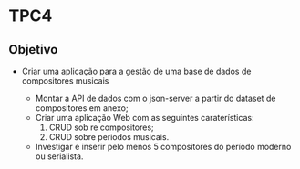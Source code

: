# TPC4

## Objetivo

- Criar uma aplicação para a gestão de uma base de dados de compositores musicais

    - Montar a API de dados com o json-server a partir do dataset de compositores em anexo;
    - Criar uma aplicação Web com as seguintes caraterísticas:
        1. CRUD sob re compositores;
        2. CRUD sobre periodos musicais.
    - Investigar e inserir pelo menos 5 compositores do período    moderno ou serialista.

